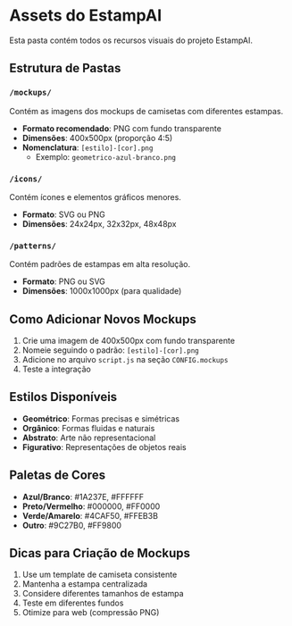 # Assets do EstampAI

Esta pasta contém todos os recursos visuais do projeto EstampAI.

## Estrutura de Pastas

### `/mockups/`
Contém as imagens dos mockups de camisetas com diferentes estampas.
- **Formato recomendado**: PNG com fundo transparente
- **Dimensões**: 400x500px (proporção 4:5)
- **Nomenclatura**: `[estilo]-[cor].png`
  - Exemplo: `geometrico-azul-branco.png`

### `/icons/`
Contém ícones e elementos gráficos menores.
- **Formato**: SVG ou PNG
- **Dimensões**: 24x24px, 32x32px, 48x48px

### `/patterns/`
Contém padrões de estampas em alta resolução.
- **Formato**: PNG ou SVG
- **Dimensões**: 1000x1000px (para qualidade)

## Como Adicionar Novos Mockups

1. Crie uma imagem de 400x500px com fundo transparente
2. Nomeie seguindo o padrão: `[estilo]-[cor].png`
3. Adicione no arquivo `script.js` na seção `CONFIG.mockups`
4. Teste a integração

## Estilos Disponíveis

- **Geométrico**: Formas precisas e simétricas
- **Orgânico**: Formas fluidas e naturais  
- **Abstrato**: Arte não representacional
- **Figurativo**: Representações de objetos reais

## Paletas de Cores

- **Azul/Branco**: #1A237E, #FFFFFF
- **Preto/Vermelho**: #000000, #FF0000
- **Verde/Amarelo**: #4CAF50, #FFEB3B
- **Outro**: #9C27B0, #FF9800

## Dicas para Criação de Mockups

1. Use um template de camiseta consistente
2. Mantenha a estampa centralizada
3. Considere diferentes tamanhos de estampa
4. Teste em diferentes fundos
5. Otimize para web (compressão PNG)
